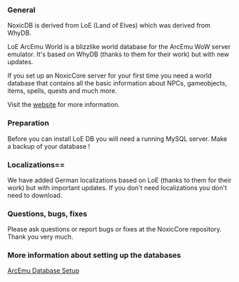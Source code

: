 ### General

NoxicDB is derived from LoE (Land of Elves) which was derived from WhyDB.

LoE ArcEmu World is a blizzlike world database for the ArcEmu WoW
server emulator.
It's based on WhyDB (thanks to them for their work) but with new
updates.

If you set up an NoxicCore server for your first time you need a world
database that contains all the basic information about NPCs,
gameobjects, items, spells, quests and much more.

Visit the [website](http://dev.landofelves.net) for more information.


### Preparation

Before you can install LoE DB you will need a running MySQL server.
Make a backup of your database !


### Localizations==

We have added German localizations based on LoE (thanks to them
for their work) but with important updates. 
If you don't need localizations you don't need to download.


### Questions, bugs, fixes

Please ask questions or report bugs or fixes at the NoxicCore repository.
Thank you very much.


### More information about setting up the databases

[ArcEmu Database Setup](http://arcemu.org/wiki/Database_setup)

